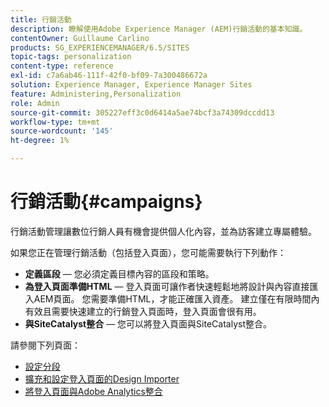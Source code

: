 ```yaml
---
title: 行銷活動
description: 瞭解使用Adobe Experience Manager (AEM)行銷活動的基本知識。
contentOwner: Guillaume Carlino
products: SG_EXPERIENCEMANAGER/6.5/SITES
topic-tags: personalization
content-type: reference
exl-id: c7a6ab46-111f-42f0-bf09-7a300486672a
solution: Experience Manager, Experience Manager Sites
feature: Administering,Personalization
role: Admin
source-git-commit: 305227eff3c0d6414a5ae74bcf3a74309dccdd13
workflow-type: tm+mt
source-wordcount: '145'
ht-degree: 1%

---
```


# 行銷活動{#campaigns}

行銷活動管理讓數位行銷人員有機會提供個人化內容，並為訪客建立專屬體驗。

如果您正在管理行銷活動（包括登入頁面），您可能需要執行下列動作：

* **定義區段**  — 您必須定義目標內容的區段和策略。
* **為登入頁面準備HTML**  — 登入頁面可讓作者快速輕鬆地將設計與內容直接匯入AEM頁面。 您需要準備HTML，才能正確匯入資產。 建立僅在有限時間內有效且需要快速建立的行銷登入頁面時，登入頁面會很有用。
* **與SiteCatalyst整合**  — 您可以將登入頁面與SiteCatalyst整合。

請參閱下列頁面：

* [設定分段](/help/sites-administering/campaign-segmentation.md)
* [擴充和設定登入頁面的Design Importer](/help/sites-administering/extending-the-design-importer-for-landingpages.md)
* [將登入頁面與Adobe Analytics整合](/help/sites-administering/integrating-landing-pages-with-adobe-analytics.md)
